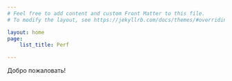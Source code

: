 ```yaml
---
# Feel free to add content and custom Front Matter to this file.
# To modify the layout, see https://jekyllrb.com/docs/themes/#overriding-theme-defaults

layout: home
page:
    list_title: Perf

---
```


Добро пожаловать!